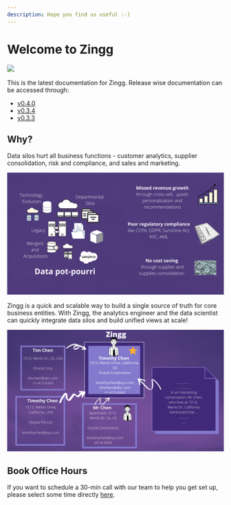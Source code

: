 ```yaml
---
description: Hope you find us useful :-)
---
```


# Welcome to Zingg

![](https://static.scarf.sh/a.png?x-pxid=d6dda06e-06c7-4e4a-99c9-ed9f6364dfeb)

This is the latest documentation for Zingg. Release wise documentation can be accessed through:

* [v0.4.0](https://app.gitbook.com/o/kn0G4kXLdlfPagjso48S/s/a7sgpR3odgfck5L8KMcN/)
* [v0.3.4](https://docs.zingg.ai/zingg0.3.4/)
* [v0.3.3](https://docs.zingg.ai/zingg0.3.3/)

## Why?

Data silos hurt all business functions - customer analytics, supplier consolidation, risk and compliance, and sales and marketing.

![Data Silos](../assets/dataSilos.png)

Zingg is a quick and scalable way to build a single source of truth for core business entities. With Zingg, the analytics engineer and the data scientist can quickly integrate data silos and build unified views at scale!

![# Zingg - Data Mastering At Scale with ML](../assets/dataMastering.png)

## Book Office Hours

If you want to schedule a 30-min call with our team to help you get set up, please select some time directly [here](https://calendly.com/sonalgoyal/30min).
